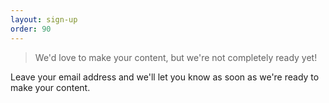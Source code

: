 ```yaml
---
layout: sign-up
order: 90
---
```


> We'd love to make your content, but we're not completely ready yet!

Leave your email address and we'll let you know as soon as we're ready to make your content.
